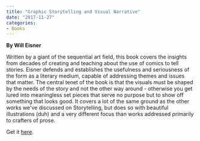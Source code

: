 ```yaml
---
title: "Graphic Storytelling and Visual Narrative"
date: "2017-11-27"
categories:
- Books
---
```


**By Will Eisner**

Written by a giant of the sequential art field, this book covers the insights from decades of creating and teaching about the use of comics to tell stories. Eisner defends and establishes the usefulness and seriousness of the form as a literary medium, capable of addressing themes and issues that matter. The central tenet of the book is that the visuals must be shaped by the needs of the story and not the other way around - otherwise you get lured into meaningless set pieces that serve no purpose but to show off something that looks good. It covers a lot of the same ground as the other works we've discussed on Storytelling, but does so with beautiful illustrations (duh) and a very different focus than works addressed primarily to crafters of prose.

Get it [here](https://smile.amazon.com/Graphic-Storytelling-Visual-Narrative-Instructional/dp/039333127X/ref=tmm_pap_swatch_0?_encoding=UTF8&qid=1512954142&sr=1-1).
